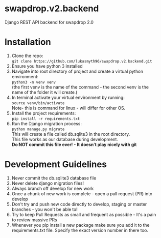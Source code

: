 # swapdrop.v2.backend
Django REST API backend for swapdrop 2.0

# Installation

1. Clone the repo: </br> `git clone https://github.com/lukasmyth96/swapdrop.v2.backend.git`
2. Ensure you have python 3 installed 
3. Navigate into root directory of project and create a virtual python environment: </br> `python3 -m venv venv` </br>
(the first venv is the name of the command - the second venv is the name of the folder it will create.)
4. In terminal activate your virtual environment by running: </br> `source venv/bin/activate` </br>
Note- this is command for linux - will differ for other OS. </br>
5. Install the project requirements: </br>
    `pip install -r requirements.txt`
6. Run the Django migration process: </br>
    `python manage.py migrate` </br>
    This will create a file called db.sqlite3 in the root directory. <br>
    This file works as our database during development. </br>
    **Do NOT commit this file ever! - It doesn't play nicely with git**

# Development Guidelines

1. Never commit the db.sqlite3 database file
2. Never delete django migration files!
3. Always branch off develop for new work 
4. Once a chunk of new work is complete - open a pull request (PR) into develop
5. Don't try and push new code directly to develop, staging or master branches - you won't be able to!
6. Try to keep Pull Requests as small and frequent as possible - It's a pain to review massive PRs
7. Whenever you pip install a new package make sure you add it to the requirements.txt file. Specify the exact version number in there too. 
